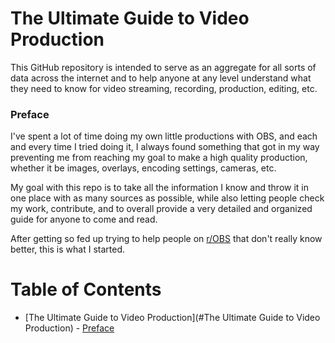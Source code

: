 # The Ultimate Guide to Video Production

This GitHub repository is intended to serve as an aggregate for all sorts of data across the internet and to help anyone at any level understand what they need to know for video streaming, recording, production, editing, etc.

### Preface

I've spent a lot of time doing my own little productions with OBS, and each and every time I tried doing it, I always found something that got in my way preventing me from reaching my goal to make a high quality production, whether it be images, overlays, encoding settings, cameras, etc.

My goal with this repo is to take all the information I know and throw it in one place with as many sources as possible, while also letting people check my work, contribute, and to overall provide a very detailed and organized guide for anyone to come and read. 

After getting so fed up trying to help people on [r/OBS](https://www.reddit.com/r/obs/) that don't really know better, this is what I started.

# Table of Contents

- [The Ultimate Guide to Video Production](#The Ultimate Guide to Video Production)
      - [Preface](#Preface)
